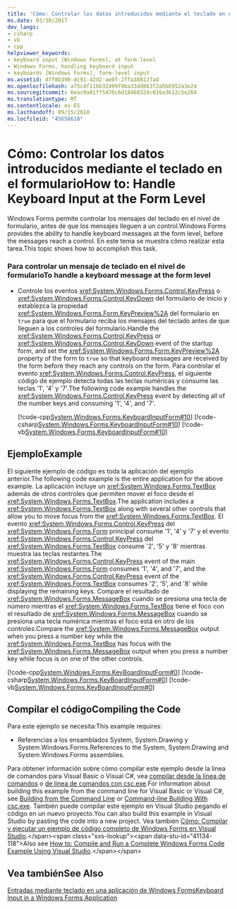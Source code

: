 ```yaml
---
title: 'Cómo: Controlar los datos introducidos mediante el teclado en el formulario'
ms.date: 03/30/2017
dev_langs:
- csharp
- vb
- cpp
helpviewer_keywords:
- keyboard input [Windows Forms], at form level
- Windows Forms, handling keyboard input
- keyboards [Windows Forms], form-level input
ms.assetid: d7f8b390-dc91-42d2-ae0f-2ffa388127ad
ms.openlocfilehash: a75c4f116b32499f9ba33dd863f2a5b6952a3e24
ms.sourcegitcommit: 6eac9a01ff5d70c6d18460324c016a3612c5e268
ms.translationtype: MT
ms.contentlocale: es-ES
ms.lasthandoff: 09/15/2018
ms.locfileid: "45658618"
---
```

# <a name="how-to-handle-keyboard-input-at-the-form-level"></a><span data-ttu-id="41134-102">Cómo: Controlar los datos introducidos mediante el teclado en el formulario</span><span class="sxs-lookup"><span data-stu-id="41134-102">How to: Handle Keyboard Input at the Form Level</span></span>
<span data-ttu-id="41134-103">Windows Forms permite controlar los mensajes del teclado en el nivel de formulario, antes de que los mensajes lleguen a un control.</span><span class="sxs-lookup"><span data-stu-id="41134-103">Windows Forms provides the ability to handle keyboard messages at the form level, before the messages reach a control.</span></span> <span data-ttu-id="41134-104">En este tema se muestra cómo realizar esta tarea.</span><span class="sxs-lookup"><span data-stu-id="41134-104">This topic shows how to accomplish this task.</span></span>  
  
### <a name="to-handle-a-keyboard-message-at-the-form-level"></a><span data-ttu-id="41134-105">Para controlar un mensaje de teclado en el nivel de formulario</span><span class="sxs-lookup"><span data-stu-id="41134-105">To handle a keyboard message at the form level</span></span>  
  
-   <span data-ttu-id="41134-106">Controle los eventos <xref:System.Windows.Forms.Control.KeyPress> o <xref:System.Windows.Forms.Control.KeyDown> del formulario de inicio y establezca la propiedad <xref:System.Windows.Forms.Form.KeyPreview%2A> del formulario en `true` para que el formulario reciba los mensajes del teclado antes de que lleguen a los controles del formulario.</span><span class="sxs-lookup"><span data-stu-id="41134-106">Handle the <xref:System.Windows.Forms.Control.KeyPress> or <xref:System.Windows.Forms.Control.KeyDown> event of the startup form, and set the <xref:System.Windows.Forms.Form.KeyPreview%2A> property of the form to `true` so that keyboard messages are received by the form before they reach any controls on the form.</span></span> <span data-ttu-id="41134-107">Para controlar el evento <xref:System.Windows.Forms.Control.KeyPress>, el siguiente código de ejemplo detecta todas las teclas numéricas y consume las teclas '1', '4' y '7'.</span><span class="sxs-lookup"><span data-stu-id="41134-107">The following code example handles the <xref:System.Windows.Forms.Control.KeyPress> event by detecting all of the number keys and consuming '1', '4', and '7'.</span></span>  
  
     [!code-cpp[System.Windows.Forms.KeyboardInputForm#10](../../../samples/snippets/cpp/VS_Snippets_Winforms/System.Windows.Forms.KeyboardInputForm/cpp/form1.cpp#10)]
     [!code-csharp[System.Windows.Forms.KeyboardInputForm#10](../../../samples/snippets/csharp/VS_Snippets_Winforms/System.Windows.Forms.KeyboardInputForm/CS/form1.cs#10)]
     [!code-vb[System.Windows.Forms.KeyboardInputForm#10](../../../samples/snippets/visualbasic/VS_Snippets_Winforms/System.Windows.Forms.KeyboardInputForm/VB/form1.vb#10)]  
  
## <a name="example"></a><span data-ttu-id="41134-108">Ejemplo</span><span class="sxs-lookup"><span data-stu-id="41134-108">Example</span></span>  
 <span data-ttu-id="41134-109">El siguiente ejemplo de código es toda la aplicación del ejemplo anterior.</span><span class="sxs-lookup"><span data-stu-id="41134-109">The following code example is the entire application for the above example.</span></span> <span data-ttu-id="41134-110">La aplicación incluye un <xref:System.Windows.Forms.TextBox> además de otros controles que permiten mover el foco desde el <xref:System.Windows.Forms.TextBox>.</span><span class="sxs-lookup"><span data-stu-id="41134-110">The application includes a <xref:System.Windows.Forms.TextBox> along with several other controls that allow you to move focus from the <xref:System.Windows.Forms.TextBox>.</span></span> <span data-ttu-id="41134-111">El evento <xref:System.Windows.Forms.Control.KeyPress> del <xref:System.Windows.Forms.Form> principal consume '1', '4' y '7' y el evento <xref:System.Windows.Forms.Control.KeyPress> del <xref:System.Windows.Forms.TextBox> consume '2', '5' y '8' mientras muestra las teclas restantes.</span><span class="sxs-lookup"><span data-stu-id="41134-111">The <xref:System.Windows.Forms.Control.KeyPress> event of the main <xref:System.Windows.Forms.Form> consumes '1', '4', and '7', and the <xref:System.Windows.Forms.Control.KeyPress> event of the <xref:System.Windows.Forms.TextBox> consumes '2', '5', and '8' while displaying the remaining keys.</span></span> <span data-ttu-id="41134-112">Compare el resultado de <xref:System.Windows.Forms.MessageBox> cuando se presiona una tecla de número mientras el <xref:System.Windows.Forms.TextBox> tiene el foco con el resultado de <xref:System.Windows.Forms.MessageBox> cuando se presiona una tecla numérica mientras el foco está en otro de los controles.</span><span class="sxs-lookup"><span data-stu-id="41134-112">Compare the <xref:System.Windows.Forms.MessageBox> output when you press a number key while the <xref:System.Windows.Forms.TextBox> has focus with the <xref:System.Windows.Forms.MessageBox> output when you press a number key while focus is on one of the other controls.</span></span>  
  
 [!code-cpp[System.Windows.Forms.KeyBoardInputForm#0](../../../samples/snippets/cpp/VS_Snippets_Winforms/System.Windows.Forms.KeyboardInputForm/cpp/form1.cpp#0)]
 [!code-csharp[System.Windows.Forms.KeyBoardInputForm#0](../../../samples/snippets/csharp/VS_Snippets_Winforms/System.Windows.Forms.KeyboardInputForm/CS/form1.cs#0)]
 [!code-vb[System.Windows.Forms.KeyBoardInputForm#0](../../../samples/snippets/visualbasic/VS_Snippets_Winforms/System.Windows.Forms.KeyboardInputForm/VB/form1.vb#0)]  
  
## <a name="compiling-the-code"></a><span data-ttu-id="41134-113">Compilar el código</span><span class="sxs-lookup"><span data-stu-id="41134-113">Compiling the Code</span></span>  
 <span data-ttu-id="41134-114">Para este ejemplo se necesita:</span><span class="sxs-lookup"><span data-stu-id="41134-114">This example requires:</span></span>  
  
-   <span data-ttu-id="41134-115">Referencias a los ensamblados System, System.Drawing y System.Windows.Forms.</span><span class="sxs-lookup"><span data-stu-id="41134-115">References to the System, System.Drawing and System.Windows.Forms assemblies.</span></span>  
  
 <span data-ttu-id="41134-116">Para obtener información sobre cómo compilar este ejemplo desde la línea de comandos para Visual Basic o Visual C#, vea [compilar desde la línea de comandos](~/docs/visual-basic/reference/command-line-compiler/building-from-the-command-line.md) o [de línea de comandos con csc.exe](~/docs/csharp/language-reference/compiler-options/command-line-building-with-csc-exe.md).</span><span class="sxs-lookup"><span data-stu-id="41134-116">For information about building this example from the command line for Visual Basic or Visual C#, see [Building from the Command Line](~/docs/visual-basic/reference/command-line-compiler/building-from-the-command-line.md) or [Command-line Building With csc.exe](~/docs/csharp/language-reference/compiler-options/command-line-building-with-csc-exe.md).</span></span> <span data-ttu-id="41134-117">También puede compilar este ejemplo en Visual Studio pegando el código en un nuevo proyecto.</span><span class="sxs-lookup"><span data-stu-id="41134-117">You can also build this example in Visual Studio by pasting the code into a new project.</span></span>  <span data-ttu-id="41134-118">Vea también [Cómo: Compilar y ejecutar un ejemplo de código completo de Windows Forms en Visual Studio](https://msdn.microsoft.com/library/Bb129228\(v=vs.110\)).</span><span class="sxs-lookup"><span data-stu-id="41134-118">Also see [How to: Compile and Run a Complete Windows Forms Code Example Using Visual Studio](https://msdn.microsoft.com/library/Bb129228\(v=vs.110\)).</span></span>  
  
## <a name="see-also"></a><span data-ttu-id="41134-119">Vea también</span><span class="sxs-lookup"><span data-stu-id="41134-119">See Also</span></span>  
 [<span data-ttu-id="41134-120">Entradas mediante teclado en una aplicación de Windows Forms</span><span class="sxs-lookup"><span data-stu-id="41134-120">Keyboard Input in a Windows Forms Application</span></span>](../../../docs/framework/winforms/keyboard-input-in-a-windows-forms-application.md)
